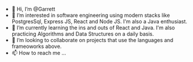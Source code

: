 - 👋 Hi, I’m @Garrett
- 👀 I’m interested in software engineering using modern stacks like PostgresSql, Express JS, React and Node JS. I'm also a Java enthusiast.
- 🌱 I’m currently learning the ins and outs of React and Java. I'm also practicing Algorithms and Data Structures on a daily basis. 
- 💞️ I’m looking to collaborate on projects that use the languages and frameoworks above. 
- 📫 How to reach me ...

<!---
GarrettC14/GarrettC14 is a ✨ special ✨ repository because its `README.md` (this file) appears on your GitHub profile.
You can click the Preview link to take a look at your changes.
--->
